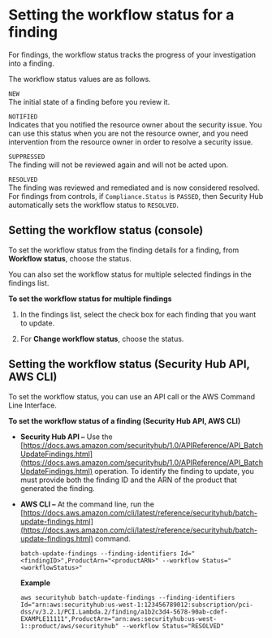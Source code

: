 # Setting the workflow status for a finding<a name="finding-workflow-status"></a>

For findings, the workflow status tracks the progress of your investigation into a finding\.

The workflow status values are as follows\.

`NEW`  
The initial state of a finding before you review it\.

`NOTIFIED`  
Indicates that you notified the resource owner about the security issue\. You can use this status when you are not the resource owner, and you need intervention from the resource owner in order to resolve a security issue\.

`SUPPRESSED`  
The finding will not be reviewed again and will not be acted upon\.

`RESOLVED`  
The finding was reviewed and remediated and is now considered resolved\.  
For findings from controls, if `Compliance.Status` is `PASSED`, then Security Hub automatically sets the workflow status to `RESOLVED`\.

## Setting the workflow status \(console\)<a name="finding-workflow-status-console"></a>

To set the workflow status from the finding details for a finding, from **Workflow status**, choose the status\.

You can also set the workflow status for multiple selected findings in the findings list\.

**To set the workflow status for multiple findings**

1. In the findings list, select the check box for each finding that you want to update\.

1. For **Change workflow status**, choose the status\.

## Setting the workflow status \(Security Hub API, AWS CLI\)<a name="finding-workflow-status-api"></a>

To set the workflow status, you can use an API call or the AWS Command Line Interface\.

**To set the workflow status of a finding \(Security Hub API, AWS CLI\)**
+ **Security Hub API –** Use the [https://docs.aws.amazon.com/securityhub/1.0/APIReference/API_BatchUpdateFindings.html](https://docs.aws.amazon.com/securityhub/1.0/APIReference/API_BatchUpdateFindings.html) operation\. To identify the finding to update, you must provide both the finding ID and the ARN of the product that generated the finding\.
+ **AWS CLI –** At the command line, run the [https://docs.aws.amazon.com/cli/latest/reference/securityhub/batch-update-findings.html](https://docs.aws.amazon.com/cli/latest/reference/securityhub/batch-update-findings.html) command\.

  ```
  batch-update-findings --finding-identifiers Id="<findingID>",ProductArn="<productARN>" --workflow Status="<workflowStatus>"
  ```

  **Example**

  ```
  aws securityhub batch-update-findings --finding-identifiers Id="arn:aws:securityhub:us-west-1:123456789012:subscription/pci-dss/v/3.2.1/PCI.Lambda.2/finding/a1b2c3d4-5678-90ab-cdef-EXAMPLE11111",ProductArn="arn:aws:securityhub:us-west-1::product/aws/securityhub" --workflow Status="RESOLVED"
  ```